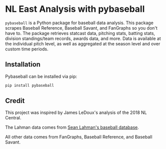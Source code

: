 # NL East Analysis with pybaseball


`pybaseball` is a Python package for baseball data analysis. This package scrapes Baseball Reference, Baseball Savant, and FanGraphs so you don't have to. The package retrieves statcast data, pitching stats, batting stats, division standings/team records, awards data, and more. Data is available at the individual pitch level, as well as aggregated at the season level and over custom time periods. 

## Installation

Pybaseball can be installed via pip:

```python
pip install pybaseball
```



## Credit 

This project was inspired by James LeDoux's analysis of the 2018 NL Central.

The Lahman data comes from [Sean Lahman's baseball database](http://www.seanlahman.com/baseball-archive/statistics/).

All other data comes from FanGraphs, Baseball Reference, and Baseball Savant.

